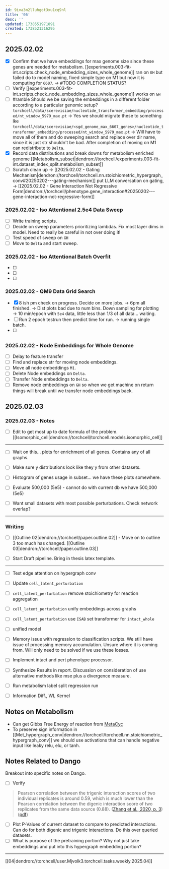 ```yaml
---
id: 9iva3m2lluhgot3xu1cq9nl
title: '06'
desc: ''
updated: 1738551971891
created: 1738521316295
---
```


## 2025.02.02

- [x] Confirm that we have embeddings for max genome size since these genes are needed for metabolism. [[experiments.003-fit-int.scripts.check_node_embedding_sizes_whole_genome]] ran on `GH` but failed do to model naming, fixed simple type on M1 but now it is computing for `6607`. → #TODO COMPLETION STATUS?
- [ ] Verify [[experiments.003-fit-int.scripts.check_node_embedding_sizes_whole_genome]] works on `GH`
- [ ] #ramble Should we be saving the embeddings in a different folder according to a particular genomic setup? `torchcell/data/scerevisiae/nucleotide_transformer_embedding/processed/nt_window_5979_max.pt` → Yes we should migrate these to something lke `torchcell/data/scerevisiae/<sgd_genome_max_6607_genes>/nucleotide_transformer_embedding/processed/nt_window_5979_max.pt` → Will have to move all of them and do sweeping search and replace over dir name, since it is just str shouldn't be bad. After completion of moving on M1 can redistribute to `Delta`.
- [x] Record data distributions and break downs for metabolism enriched genome [[Metabolism_subset|dendron://torchcell/experiments.003-fit-int.dataset_index_split.metabolism_subset]]
- [ ] Scratch clean up → [[2025.02.02 - Gating Mechanism|dendron://torchcell/torchcell.nn.stoichiometric_hypergraph_conv#20250202---gating-mechanism]] put LLM conversation on gating, → [[2025.02.02 - Gene Interaction Not Regressive Form|dendron://torchcell/phenotype.gene_interaction#20250202---gene-interaction-not-regressive-form]]

### 2025.02.02 - Iso Attentional 2.5e4 Data Sweep

- [ ] Write training scripts.
- [ ] Decide on sweep parameters prioritizing lambdas. Fix most layer dims in model. Need to really be careful in not over doing it!
- [ ] Test speed of sweep on `GH`
- [ ] Move to `Delta` and start sweep.

### 2025.02.02 - Iso Attentional Batch Overfit

- [ ]
- [ ]
- [ ]

### 2025.02.02 - QM9 Data Grid Search

- [x] 8 ish pm check on progress. Decide on more jobs. → 6pm all finished. → Dist plots bad due to num bins. Down sampling for plotting → 10 min/epoch with `5e4` data, little less than 1/3 of all data... waiting.
- [ ] Run 2 epoch testrun then predict time for run. →  running single batch.
- [ ]

##

### 2025.02.02 - Node Embeddings for Whole Genome

- [ ] Delay to feature transfer
- [ ] Find and replace str for moving node embeddings.
- [ ] Move all node embeddings `M1`.
- [ ] Delete Node embeddings on `Delta`.
- [ ] Transfer Node embeddings to `Delta`.
- [ ] Remove node embeddings on `GH` so when we get machine on return things will break until we transfer node embeddings back.

## 2025.02.03

### 2025.02.03 - Notes

- [ ] Edit to get most up to date formula of the problem. [[Isomorphic_cell|dendron://torchcell/torchcell.models.isomorphic_cell]]

***

- [ ] Wait on this... plots for enrichment of all genes. Contains any of all graphs.
- [ ] Make sure y distributions look like they y from other datasets.
- [ ] Histogram of genes usage in subset... we have these plots somewhere.
- [ ] Evaluate
500,000 (5e5) - cannot do with current db we have
500,000 (5e5)

- [ ] Want small datasets with most possible perturbations. Check network overlap?

***

### Writing

- [ ] [[Outline 02|dendron://torchcell/paper.outline.02]] - Move on to outline 3 too much has changed. [[Outline 03|dendron://torchcell/paper.outline.03]]

- [ ] Start Draft pipeline. Bring in thesis latex template.

***

- [ ] Test edge attention on hypergraph conv
- [ ] Update `cell_latent_perturbation`
- [ ] `cell_latent_perturbation` remove stoichiometry for reaction aggregation
- [ ] `cell_latent_perturbation` unify embeddings across graphs
- [ ] `cell_latent_perturbation` use `ISAB` set transformer for `intact_whole`
- [ ] unified model

- [ ] Memory issue with regression to classification scripts. We still have issue of processing memory accumulation. Unsure where it is coming from. Will only need to be solved if we use these losses.
- [ ] Implement intact and pert phenotype processor.
- [ ] Synthesize Results in report. Discussion on consideration of use alternative methods like mse plus a divergence measure.
- [ ] Run metabolism label split regression run
- [ ] Information Diff., WL Kernel

## Notes on Metabolism

- Can get Gibbs Free Energy of reaction from [MetaCyc](https://biocyc.org/reaction?orgid=META&id=D-LACTATE-DEHYDROGENASE-CYTOCHROME-RXN)
- To preserve sign information in [[Met_hypergraph_conv|dendron://torchcell/torchcell.nn.stoichiometric_hypergraph_conv]] we should use activations that can handle negative input like leaky relu, elu, or tanh.

## Notes Related to Dango

Breakout into specific notes on Dango.

- [ ] Verify

> Pearson correlation between the trigenic interaction scores of two individual replicates is around 0.59, which is much lower than the Pearson correlation between the digenic interaction score of two replicates from the same data source (0.88). ([Zhang et al., 2020, p. 3](zotero://select/library/items/PJFDVT8Y)) ([pdf](zotero://open-pdf/library/items/AFBC5E89?page=3&annotation=D8D949VF))

- [ ] Plot P-Values of current dataset to compare to predicted interactions. Can do for both digenic and trigenic interactions. Do this over queried datasets.
- [ ] What is purpose of the pretraining portion? Why not just take embeddings and put into this hypergraph embedding portion?

***

[[04|dendron://torchcell/user.Mjvolk3.torchcell.tasks.weekly.2025.04]]
